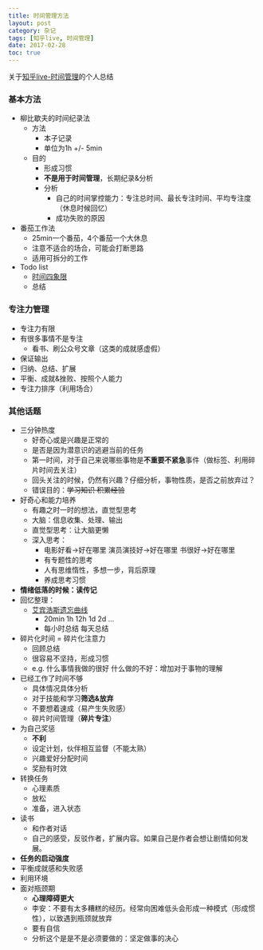 ```yaml
---
title: 时间管理方法
layout: post
category: 杂记
tags: [知乎live, 时间管理]
date: 2017-02-28
toc: true
---
```


关于[知乎live-时间管理](https://zhuanlan.zhihu.com/p/22881707)的个人总结

### 基本方法
* 柳比歇夫的时间纪录法
  - 方法
    - 本子记录
    - 单位为1h +/- 5min
  - 目的
    - 形成习惯
    - **不是用于时间管理**，长期纪录&分析 
	- 分析
		- 自己的时间掌控能力：专注总时间、最长专注时间、平均专注度（休息时候回忆）
		- 成功失败的原因
* 番茄工作法
  - 25min一个番茄，4个番茄一个大休息
  - 注意不适合的场合，可能会打断思路
  - 适用可拆分的工作
* Todo list
  - [时间四象限](/task/#时间四象限)
  - 总结

### 专注力管理
* 专注力有限
* 有很多事情不是专注
  - 看书、刷公众号文章（这类的成就感虚假）
* 保证输出
* 归纳、总结、扩展
* 平衡、成就&挫败、按照个人能力
* 专注力排序（利用场合）

### 其他话题
* 三分钟热度
  - 好奇心或是兴趣是正常的
  - 是否是因为潜意识的逃避当前的任务
  - 第一时间，对于自己来说哪些事物是**不重要不紧急**事件（做标签、利用碎片时间去关注）
  - 回头关注的时候，仍然有兴趣？仔细分析，事物性质，是否之前放弃过？
  - 错误目的：<del>学习知识 积累经验</del>
* 好奇心和能力培养
  - 有趣之时一时的想法，直觉型思考
  - 大脑：信息收集、处理、输出
  - 直觉型思考：让大脑更懒
  - 深入思考：
    - 电影好看->好在哪里 演员演技好->好在哪里 书很好->好在哪里
    - 有专题性的思考
    - 人有思维惰性，多想一步，背后原理
    - 养成思考习惯
* **情绪低落的时候：读传记**
* 回忆整理：
  - [艾宾浩斯遗忘曲线](https://en.wikipedia.org/wiki/Forgetting_curve)
    - 20min 1h 12h 1d 2d ...
    - 每小时总结 每天总结
* 碎片化时间 = 碎片化注意力
  - 回顾总结
  - 很容易不坚持，形成习惯
  - e.g. 什么事情我做的很好 什么做的不好：增加对于事物的理解
* 已经工作了时间不够
  - 具体情况具体分析
  - 对于技能和学习**筛选&放弃**
  - 不要想着速成（易产生失败感）
  - 碎片时间管理（**碎片专注**）
* 为自己奖惩
  - **不利**
  - 设定计划，伙伴相互监督（不能太熟）
  - 兴趣爱好分配时间
  - 奖励有时效
* 转换任务
  - 心理素质
  - 放松
  - 准备，进入状态
* 读书
  - 和作者对话
  - 自己的感受，反驳作者，扩展内容。如果自己是作者会想让剧情如何发展。
* **任务的启动强度**
* 平衡成就感和失败感
* 利用环境
* 面对瓶颈期
  - **心理障碍更大**
  - 李安：不要有太多糟糕的经历。经常向困难低头会形成一种模式（形成惯性），以致遇到瓶颈就放弃
  - 要有自信
  - 分析这个是是不是必须要做的：坚定做事的决心
